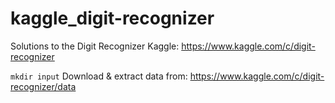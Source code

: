 # kaggle_digit-recognizer
Solutions to the Digit Recognizer Kaggle:
https://www.kaggle.com/c/digit-recognizer

`mkdir input`
Download & extract data from: https://www.kaggle.com/c/digit-recognizer/data